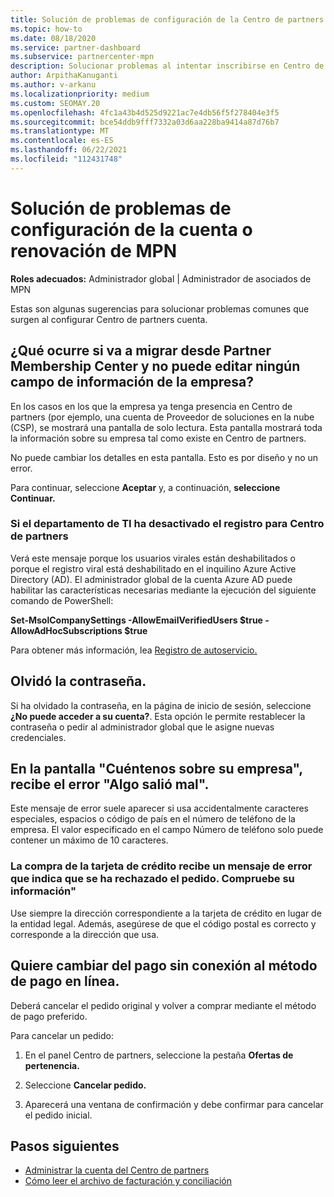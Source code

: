```yaml
---
title: Solución de problemas de configuración de la Centro de partners o de renovación de MPN
ms.topic: how-to
ms.date: 08/18/2020
ms.service: partner-dashboard
ms.subservice: partnercenter-mpn
description: Solucionar problemas al intentar inscribirse en Centro de partners. Las respuestas abordan desafíos con métodos de pago, olvidan las contraseñas y mucho más.
author: ArpithaKanuganti
ms.author: v-arkanu
ms.localizationpriority: medium
ms.custom: SEOMAY.20
ms.openlocfilehash: 4fc1a43b4d525d9221ac7e4db56f5f278404e3f5
ms.sourcegitcommit: bce54ddb9fff7332a03d6aa228ba9414a87d76b7
ms.translationtype: MT
ms.contentlocale: es-ES
ms.lasthandoff: 06/22/2021
ms.locfileid: "112431748"
---
```

# <a name="troubleshoot-account-setup-or-mpn-renewal-issues"></a>Solución de problemas de configuración de la cuenta o renovación de MPN

**Roles adecuados:** Administrador global | Administrador de asociados de MPN
 
Estas son algunas sugerencias para solucionar problemas comunes que surgen al configurar Centro de partners cuenta.

## <a name="what-happens-if-you-are-migrating-from-partner-membership-center-and-you-cant-edit-any-company-information-fields"></a>¿Qué ocurre si va a migrar desde Partner Membership Center y no puede editar ningún campo de información de la empresa?

En los casos en los que la empresa ya tenga presencia en Centro de partners (por ejemplo, una cuenta de Proveedor de soluciones en la nube (CSP), se mostrará una pantalla de solo lectura. Esta pantalla mostrará toda la información sobre su empresa tal como existe en Centro de partners.

No puede cambiar los detalles en esta pantalla. Esto es por diseño y no un error.

Para continuar, seleccione **Aceptar** y, a continuación, **seleccione Continuar.**


### <a name="if-the-it-department-has-turned-off-sign-up-for-partner-center"></a>Si el departamento de TI ha desactivado el registro **para Centro de partners**

Verá este mensaje porque los usuarios virales están deshabilitados o porque el registro viral está deshabilitado en el inquilino Azure Active Directory (AD). El administrador global de la cuenta Azure AD puede habilitar las características necesarias mediante la ejecución del siguiente comando de PowerShell:

**Set-MsolCompanySettings -AllowEmailVerifiedUsers $true -AllowAdHocSubscriptions $true**

Para obtener más información, lea [Registro de autoservicio.](/azure/active-directory/users-groups-roles/directory-self-service-signup)

## <a name="you-forgot-your-password"></a>Olvidó la contraseña.

Si ha olvidado la contraseña, en la página de inicio de sesión, seleccione **¿No puede acceder a su cuenta?**. Esta opción le permite restablecer la contraseña o pedir al administrador global que le asigne nuevas credenciales.

## <a name="on-the-tell-us-about-your-company-screen-you-receive-a-something-went-wrong-error"></a>En la pantalla "Cuéntenos sobre su empresa", recibe el error "Algo salió mal".

Este mensaje de error suele aparecer si usa accidentalmente caracteres especiales, espacios o código de país en el número de teléfono de la empresa. El valor especificado en el campo Número de teléfono solo puede contener un máximo de 10 caracteres.


### <a name="your-credit-card-purchase-is-receiving-an-error-message-stating-that-your-order-was-declined-please-verify-your-information"></a>La compra de la tarjeta de crédito recibe un mensaje de error que indica que se ha rechazado el pedido. Compruebe su información"


Use siempre la dirección correspondiente a la tarjeta de crédito en lugar de la entidad legal. Además, asegúrese de que el código postal es correcto y corresponde a la dirección que usa.

## <a name="you-want-to-switch-from-offline-payment-to-online-payment-method"></a>Quiere cambiar del pago sin conexión al método de pago en línea. 

Deberá cancelar el pedido original y volver a comprar mediante el método de pago preferido.

Para cancelar un pedido:

1. En el panel Centro de partners, seleccione la pestaña **Ofertas de pertenencia.**

2. Seleccione **Cancelar pedido.**

3. Aparecerá una ventana de confirmación y debe confirmar para cancelar el pedido inicial.

## <a name="next-steps"></a>Pasos siguientes

- [Administrar la cuenta del Centro de partners](partner-center-account-setup.md)
- [Cómo leer el archivo de facturación y conciliación](read-your-bill.md)
